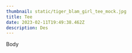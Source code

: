 ```yaml
---
thumbnail: static/tiger_blam_girl_tee_mock.jpg
title: Tee
date: 2023-02-11T19:49:38.462Z
description: Des
---
```

Body